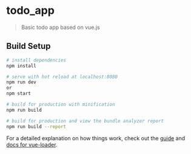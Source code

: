 # todo_app

> Basic todo app based on vue.js

## Build Setup

``` bash
# install dependencies
npm install

# serve with hot reload at localhost:8080
npm run dev
or
npm start

# build for production with minification
npm run build

# build for production and view the bundle analyzer report
npm run build --report
```

For a detailed explanation on how things work, check out the [guide](http://vuejs-templates.github.io/webpack/) and [docs for vue-loader](http://vuejs.github.io/vue-loader).

